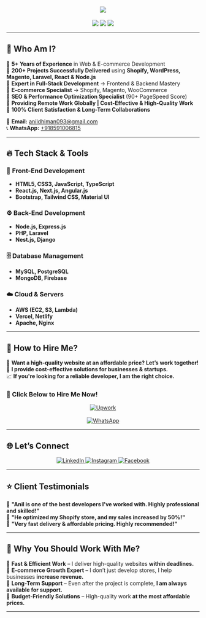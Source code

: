 <!-- Typing Animation -->
<h1 align="center">
  <img src="https://readme-typing-svg.herokuapp.com?font=Poppins&size=28&duration=3000&color=ff6600&center=true&vCenter=true&multiline=true&width=800&height=80&lines=Hi+👋%2C+I'm+Anil+Kumar!;Full-Stack+Developer+%7C+E-commerce+Expert;Creating+Scalable%2C+High-Performance+Websites">
</h1>

<!-- Profile Badges -->
<p align="center">
  <img src="https://img.shields.io/badge/Remote%20Developer-✔️-brightgreen?style=flat-square" />
  <img src="https://img.shields.io/badge/Affordable%20Pricing-✔️-blue?style=flat-square" />
  <img src="https://img.shields.io/badge/200%2B%20Projects%20Completed-✔️-red?style=flat-square" />
</p>

---

## 🚀 **Who Am I?**
🔹 **5+ Years of Experience** in Web & E-commerce Development  
🔹 **200+ Projects Successfully Delivered** using **Shopify, WordPress, Magento, Laravel, React & Node.js**  
🔹 **Expert in Full-Stack Development** → Frontend & Backend Mastery  
🔹 **E-commerce Specialist** → Shopify, Magento, WooCommerce  
🔹 **SEO & Performance Optimization Specialist** (90+ PageSpeed Score)  
🔹 **Providing Remote Work Globally | Cost-Effective & High-Quality Work**  
🔹 **100% Client Satisfaction & Long-Term Collaborations**  

📧 **Email:** [anildhiman093@gmail.com](mailto:anildhiman093@gmail.com)  
📞 **WhatsApp:** [+918591006815](https://wa.me/918591006815)  

---

## 🔥 **Tech Stack & Tools**  

### 🎨 **Front-End Development**  
- **HTML5, CSS3, JavaScript, TypeScript**  
- **React.js, Next.js, Angular.js**  
- **Bootstrap, Tailwind CSS, Material UI**  

### ⚙️ **Back-End Development**  
- **Node.js, Express.js**  
- **PHP, Laravel**  
- **Nest.js, Django**  

### 🗄️ **Database Management**  
- **MySQL, PostgreSQL**  
- **MongoDB, Firebase**  

### ☁️ **Cloud & Servers**  
- **AWS (EC2, S3, Lambda)**  
- **Vercel, Netlify**  
- **Apache, Nginx**  

---

## 📡 **How to Hire Me?**
🚀 **Want a high-quality website at an affordable price? Let’s work together!**  
🎯 **I provide cost-effective solutions for businesses & startups.**  
📈 **If you're looking for a reliable developer, I am the right choice.**  

### **📢 Click Below to Hire Me Now!**
<p align="center">
  <a href="https://www.upwork.com/freelancers/~01e31068acba05463a?mp_source=share" target="_blank">
    <img src="https://img.shields.io/badge/Hire%20Me%20on%20Upwork-ff6600?style=for-the-badge&logo=upwork&logoColor=white" alt="Upwork">
  </a>
  <br><br>
  <a href="https://wa.me/918591006815" target="_blank">
    <img src="https://img.shields.io/badge/Chat%20on%20WhatsApp-25D366?style=for-the-badge&logo=whatsapp&logoColor=white" alt="WhatsApp">
  </a>
</p>

---

## 🌐 **Let’s Connect**
<p align="center">
<a href="https://www.linkedin.com/in/anil-kumar-713b07144" target="_blank">
  <img src="https://img.shields.io/badge/LinkedIn-%230077B5.svg?style=for-the-badge&logo=linkedin&logoColor=white" alt="LinkedIn"/>
</a>
<a href="https://www.instagram.com/_anil_dhiman" target="_blank">
  <img src="https://img.shields.io/badge/Instagram-%23E4405F.svg?style=for-the-badge&logo=instagram&logoColor=white" alt="Instagram"/>
</a>
<a href="https://www.facebook.com/anil.dhiman.148553" target="_blank">
  <img src="https://img.shields.io/badge/Facebook-%231877F2.svg?style=for-the-badge&logo=facebook&logoColor=white" alt="Facebook"/>
</a>
</p>

---

## ⭐ **Client Testimonials**
🌟 **"Anil is one of the best developers I've worked with. Highly professional and skilled!"**  
🌟 **"He optimized my Shopify store, and my sales increased by 50%!"**  
🌟 **"Very fast delivery & affordable pricing. Highly recommended!"**  

---

## 🎯 **Why You Should Work With Me?**
🔹 **Fast & Efficient Work** – I deliver high-quality websites **within deadlines.**  
🔹 **E-commerce Growth Expert** – I don’t just develop stores, I help businesses **increase revenue.**  
🔹 **Long-Term Support** – Even after the project is complete, **I am always available for support.**  
🔹 **Budget-Friendly Solutions** – High-quality work **at the most affordable prices.**  

---
